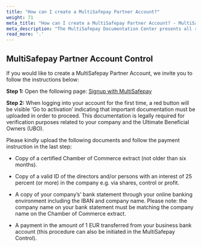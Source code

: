```yaml
---
title: "How can I create a MultiSafepay Partner Account?"
weight: 71
meta_title: "How can I create a MultiSafepay Partner Account? - MultiSafepay Support"
meta_description: "The MultiSafepay Documentation Center presents all relevant information about our Plugins and API. You can also find support pages for Payment Methods, Tools and General Questions as well as the contact details of our Support and Integration Teams."
read_more: '.'
---
```


## MultiSafepay Partner Account Control

If you would like to create a MultiSafepay Partner Account, we invite you to follow the instructions below:

__Step 1:__ Open the following page: [Signup with MultiSafepay]( https://merchant.multisafepay.com/signup?partner)

__Step 2:__ When logging into your account for the first time, a red button will be visible ‘Go to activation’  indicating that important documentation must be uploaded in order to proceed. This documentation is legally required for verification purposes related to your company and the Ultimate Beneficial Owners (UBO). 

Please kindly upload the following documents and follow the payment instruction in the last step:

*	Copy of a certified Chamber of Commerce extract (not older than six months).

*	Copy of a valid ID of the directors and/or persons with an interest of 25 percent (or more) in the company e.g. via shares, control or profit.

*	A copy of your company’s’ bank statement through your online banking environment including the IBAN and company name. Please note: the company name on your bank statement must be matching the company name on the Chamber of Commerce extract.

*	A payment in the amount of 1 EUR transferred from your business bank account (this procedure can also be initiated in the MultiSafepay Control).